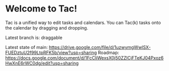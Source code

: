 # Welcome to Tac!

Tac is a unified way to edit tasks and calendars. You can Tac(k) tasks onto the calendar by dragging and dropping.

Latest branch is: draggable

Latest state of main: https://drive.google.com/file/d/1uzwymgWwlSX-FUEDztuU2f99LtpRFK5b/view?usp=sharing 
Roadmap: https://docs.google.com/document/d/1FcCliWexsX0j50ZZlCjFTeKJ04Pxoz6HwXnE6rWC0dg/edit?usp=sharing 
